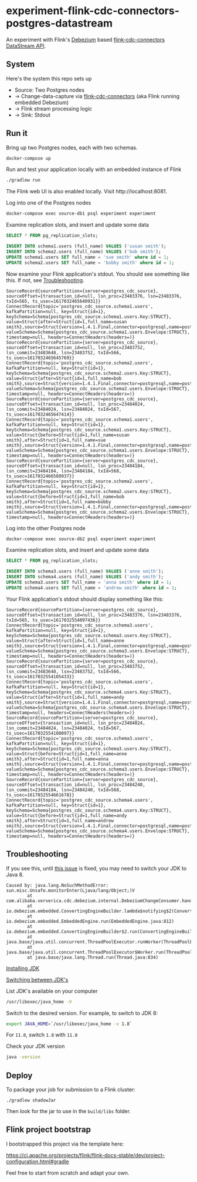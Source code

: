 # experiment-flink-cdc-connectors-postgres-datastream
An experiment with Flink's [Debezium](https://debezium.io/) based
[flink-cdc-connectors](https://github.com/ververica/flink-cdc-connectors)
[DataStream
API](https://github.com/ververica/flink-cdc-connectors#usage-for-datastream-api).

## System
Here's the system this repo sets up

- Source: Two Postgres nodes
- → Change-data-capture via [flink-cdc-connectors](https://github.com/ververica/flink-cdc-connectors) (aka Flink 
  running embedded Debezium)
- → Flink stream processing logic
- → Sink: Stdout

## Run it
Bring up two Postgres nodes, each with two schemas.
```sh
docker-compose up
```

Run and test your application locally with an embedded instance of Flink
```sh
./gradlew run
```

The Flink web UI is also enabled locally. Visit http://localhost:8081.

Log into one of the Postgres nodes
```sh
docker-compose exec source-db1 psql experiment experiment
```

Examine replication slots, and insert and update some data
```sql
SELECT * FROM pg_replication_slots;

INSERT INTO schema1.users (full_name) VALUES ('susan smith');
INSERT INTO schema2.users (full_name) VALUES ('bob smith');
UPDATE schema1.users SET full_name = 'sue smith' where id = 1;
UPDATE schema2.users SET full_name = 'bobby smith' where id = 1;
```

Now examine your Flink application's stdout. You should see something like this.
If not, see [Troubleshooting](#troubleshooting).
```
SourceRecord{sourcePartition={server=postgres_cdc_source}, sourceOffset={transaction_id=null, lsn_proc=23483376, lsn=23483376, txId=565, ts_usec=1617032465640931}} ConnectRecord{topic='postgres_cdc_source.schema1.users', kafkaPartition=null, key=Struct{id=1}, keySchema=Schema{postgres_cdc_source.schema1.users.Key:STRUCT}, value=Struct{after=Struct{id=1,full_name=susan smith},source=Struct{version=1.4.1.Final,connector=postgresql,name=postgres_cdc_source,ts_ms=1617032465640,db=experiment,schema=schema1,table=users,txId=565,lsn=23483376},op=c,ts_ms=1617032465709}, valueSchema=Schema{postgres_cdc_source.schema1.users.Envelope:STRUCT}, timestamp=null, headers=ConnectHeaders(headers=)}
SourceRecord{sourcePartition={server=postgres_cdc_source}, sourceOffset={transaction_id=null, lsn_proc=23483752, lsn_commit=23483648, lsn=23483752, txId=566, ts_usec=1617032465645769}} ConnectRecord{topic='postgres_cdc_source.schema2.users', kafkaPartition=null, key=Struct{id=1}, keySchema=Schema{postgres_cdc_source.schema2.users.Key:STRUCT}, value=Struct{after=Struct{id=1,full_name=bob smith},source=Struct{version=1.4.1.Final,connector=postgresql,name=postgres_cdc_source,ts_ms=1617032465645,db=experiment,schema=schema2,table=users,txId=566,lsn=23483752},op=c,ts_ms=1617032465730}, valueSchema=Schema{postgres_cdc_source.schema2.users.Envelope:STRUCT}, timestamp=null, headers=ConnectHeaders(headers=)}
SourceRecord{sourcePartition={server=postgres_cdc_source}, sourceOffset={transaction_id=null, lsn_proc=23484024, lsn_commit=23484024, lsn=23484024, txId=567, ts_usec=1617032465647414}} ConnectRecord{topic='postgres_cdc_source.schema1.users', kafkaPartition=null, key=Struct{id=1}, keySchema=Schema{postgres_cdc_source.schema1.users.Key:STRUCT}, value=Struct{before=Struct{id=1,full_name=susan smith},after=Struct{id=1,full_name=sue smith},source=Struct{version=1.4.1.Final,connector=postgresql,name=postgres_cdc_source,ts_ms=1617032465647,db=experiment,schema=schema1,table=users,txId=567,lsn=23484024},op=u,ts_ms=1617032465731}, valueSchema=Schema{postgres_cdc_source.schema1.users.Envelope:STRUCT}, timestamp=null, headers=ConnectHeaders(headers=)}
SourceRecord{sourcePartition={server=postgres_cdc_source}, sourceOffset={transaction_id=null, lsn_proc=23484184, lsn_commit=23484184, lsn=23484184, txId=568, ts_usec=1617032466588937}} ConnectRecord{topic='postgres_cdc_source.schema2.users', kafkaPartition=null, key=Struct{id=1}, keySchema=Schema{postgres_cdc_source.schema2.users.Key:STRUCT}, value=Struct{before=Struct{id=1,full_name=bob smith},after=Struct{id=1,full_name=bobby smith},source=Struct{version=1.4.1.Final,connector=postgresql,name=postgres_cdc_source,ts_ms=1617032466588,db=experiment,schema=schema2,table=users,txId=568,lsn=23484184},op=u,ts_ms=1617032466753}, valueSchema=Schema{postgres_cdc_source.schema2.users.Envelope:STRUCT}, timestamp=null, headers=ConnectHeaders(headers=)}
```

Log into the other Postgres node
```sh
docker-compose exec source-db2 psql experiment experiment
```

Examine replication slots, and insert and update some data
```sql
SELECT * FROM pg_replication_slots;

INSERT INTO schema3.users (full_name) VALUES ('anne smith');
INSERT INTO schema4.users (full_name) VALUES ('andy smith');
UPDATE schema3.users SET full_name = 'anna smith' where id = 1;
UPDATE schema4.users SET full_name = 'andrew smith' where id = 1;
```

Your Flink application's stdout should display something like this:
```
SourceRecord{sourcePartition={server=postgres_cdc_source}, sourceOffset={transaction_id=null, lsn_proc=23483376, lsn=23483376, txId=565, ts_usec=1617032554097436}} ConnectRecord{topic='postgres_cdc_source.schema3.users', kafkaPartition=null, key=Struct{id=1}, keySchema=Schema{postgres_cdc_source.schema3.users.Key:STRUCT}, value=Struct{after=Struct{id=1,full_name=anne smith},source=Struct{version=1.4.1.Final,connector=postgresql,name=postgres_cdc_source,ts_ms=1617032554097,db=experiment,schema=schema3,table=users,txId=565,lsn=23483376},op=c,ts_ms=1617032554373}, valueSchema=Schema{postgres_cdc_source.schema3.users.Envelope:STRUCT}, timestamp=null, headers=ConnectHeaders(headers=)}
SourceRecord{sourcePartition={server=postgres_cdc_source}, sourceOffset={transaction_id=null, lsn_proc=23483752, lsn_commit=23483648, lsn=23483752, txId=566, ts_usec=1617032554105433}} ConnectRecord{topic='postgres_cdc_source.schema4.users', kafkaPartition=null, key=Struct{id=1}, keySchema=Schema{postgres_cdc_source.schema4.users.Key:STRUCT}, value=Struct{after=Struct{id=1,full_name=andy smith},source=Struct{version=1.4.1.Final,connector=postgresql,name=postgres_cdc_source,ts_ms=1617032554105,db=experiment,schema=schema4,table=users,txId=566,lsn=23483752},op=c,ts_ms=1617032554397}, valueSchema=Schema{postgres_cdc_source.schema4.users.Envelope:STRUCT}, timestamp=null, headers=ConnectHeaders(headers=)}
SourceRecord{sourcePartition={server=postgres_cdc_source}, sourceOffset={transaction_id=null, lsn_proc=23484024, lsn_commit=23484024, lsn=23484024, txId=567, ts_usec=1617032554108097}} ConnectRecord{topic='postgres_cdc_source.schema3.users', kafkaPartition=null, key=Struct{id=1}, keySchema=Schema{postgres_cdc_source.schema3.users.Key:STRUCT}, value=Struct{before=Struct{id=1,full_name=anne smith},after=Struct{id=1,full_name=anna smith},source=Struct{version=1.4.1.Final,connector=postgresql,name=postgres_cdc_source,ts_ms=1617032554108,db=experiment,schema=schema3,table=users,txId=567,lsn=23484024},op=u,ts_ms=1617032554398}, valueSchema=Schema{postgres_cdc_source.schema3.users.Envelope:STRUCT}, timestamp=null, headers=ConnectHeaders(headers=)}
SourceRecord{sourcePartition={server=postgres_cdc_source}, sourceOffset={transaction_id=null, lsn_proc=23484240, lsn_commit=23484184, lsn=23484240, txId=568, ts_usec=1617032554661678}} ConnectRecord{topic='postgres_cdc_source.schema4.users', kafkaPartition=null, key=Struct{id=1}, keySchema=Schema{postgres_cdc_source.schema4.users.Key:STRUCT}, value=Struct{before=Struct{id=1,full_name=andy smith},after=Struct{id=1,full_name=andrew smith},source=Struct{version=1.4.1.Final,connector=postgresql,name=postgres_cdc_source,ts_ms=1617032554661,db=experiment,schema=schema4,table=users,txId=568,lsn=23484240},op=u,ts_ms=1617032554907}, valueSchema=Schema{postgres_cdc_source.schema4.users.Envelope:STRUCT}, timestamp=null, headers=ConnectHeaders(headers=)}
```

## Troubleshooting
If you see this, until [this
issue](https://github.com/ververica/flink-cdc-connectors/issues/10) is fixed,
you may need to switch your JDK to Java 8.

```
Caused by: java.lang.NoSuchMethodError: sun.misc.Unsafe.monitorEnter(Ljava/lang/Object;)V
        at com.alibaba.ververica.cdc.debezium.internal.DebeziumChangeConsumer.handleBatch(DebeziumChangeConsumer.java:118)
        at io.debezium.embedded.ConvertingEngineBuilder.lambda$notifying$2(ConvertingEngineBuilder.java:82)
        at io.debezium.embedded.EmbeddedEngine.run(EmbeddedEngine.java:812)
        at io.debezium.embedded.ConvertingEngineBuilder$2.run(ConvertingEngineBuilder.java:171)
        at java.base/java.util.concurrent.ThreadPoolExecutor.runWorker(ThreadPoolExecutor.java:1128)
        at java.base/java.util.concurrent.ThreadPoolExecutor$Worker.run(ThreadPoolExecutor.java:628)
        at java.base/java.lang.Thread.run(Thread.java:834)
```

[Installing JDK](https://github.com/AdoptOpenJDK/homebrew-openjdk)

[Switching between
JDK's](https://medium.com/@devkosal/switching-java-jdk-versions-on-macos-80bc868e686a)

List JDK's available on your computer
```sh
/usr/libexec/java_home -V
```

Switch to the desired version. For example, to switch to JDK 8:
```sh
export JAVA_HOME=`/usr/libexec/java_home -v 1.8`
```

For `11.0`, switch `1.8` with `11.0`

Check your JDK version
```sh
java -version
```

## Deploy
To package your job for submission to a Flink cluster:
```
./gradlew shadowJar
```

Then look for the jar to use in the `build/libs` folder.

## Flink project bootstrap
I bootstrapped this project via the template here:

https://ci.apache.org/projects/flink/flink-docs-stable/dev/project-configuration.html#gradle

Feel free to start from scratch and adapt your own.